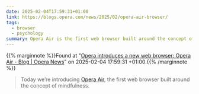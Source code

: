 ```yaml
---
date: 2025-02-04T17:59:31+01:00
link: https://blogs.opera.com/news/2025/02/opera-air-browser/
tags:
  - browser
  - psychology
summary: Opera Air is the first web browser built around the concept of mindfulness
---
```

{{% marginnote %}}Found at "[Opera introduces a new web browser: Opera Air - Blog | Opera News](https://web.archive.org/web/20250204175931/https://blogs.opera.com/news/2025/02/opera-air-browser/)" on 2025-02-04 17:59:31 +01:00.{{% /marginnote %}}

> Today we’re introducing [Opera Air](https://opr.as/opera-air-download), the first web browser built around the concept of mindfulness.